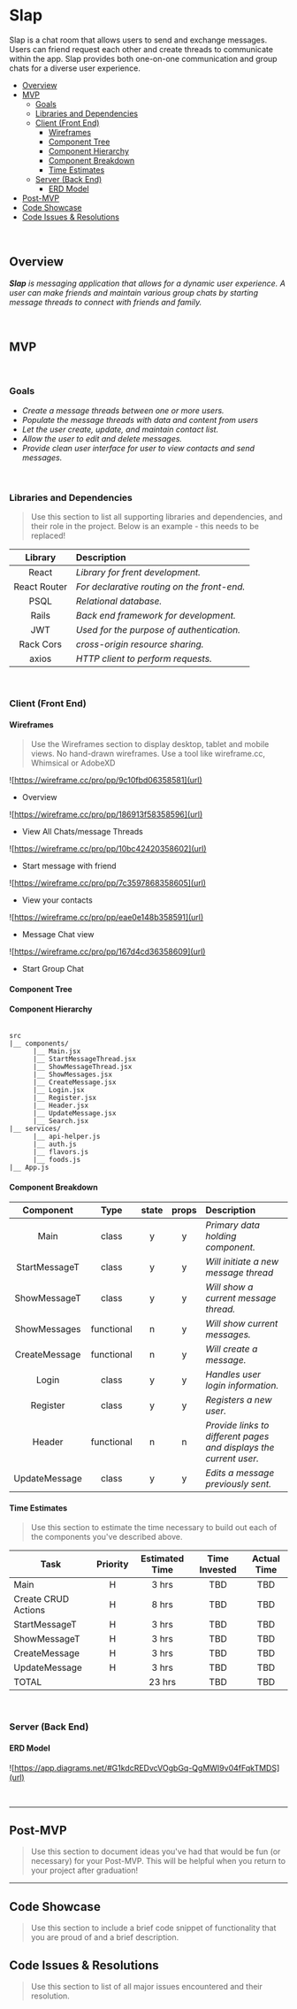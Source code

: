 # Slap
Slap is a chat room that allows users to send and exchange messages. Users can friend request each other and create threads to communicate within the app. Slap provides both one-on-one communication and group chats for a diverse user experience.


- [Overview](#overview)
- [MVP](#mvp)
  - [Goals](#goals)
  - [Libraries and Dependencies](#libraries-and-dependencies)
  - [Client (Front End)](#client-front-end)
    - [Wireframes](#wireframes)
    - [Component Tree](#component-tree)
    - [Component Hierarchy](#component-hierarchy)
    - [Component Breakdown](#component-breakdown)
    - [Time Estimates](#time-estimates)
  - [Server (Back End)](#server-back-end)
    - [ERD Model](#erd-model)
- [Post-MVP](#post-mvp)
- [Code Showcase](#code-showcase)
- [Code Issues & Resolutions](#code-issues--resolutions)

<br>

## Overview

_**Slap** is messaging application that allows for a dynamic user experience.  A user can make friends and maintain various group chats by starting message threads to connect with friends and family._


<br>

## MVP

<br>

### Goals

- _Create a message threads between one or more users._
- _Populate the message threads with data and content from users_
- _Let the user create, update, and maintain contact list._
- _Allow the user to edit and delete messages._
- _Provide clean user interface for user to view contacts and send messages._

<br>

### Libraries and Dependencies

> Use this section to list all supporting libraries and dependencies, and their role in the project. Below is an example - this needs to be replaced!

|     Library      | Description                                |
| :--------------: | :----------------------------------------- |
|      React       | _Library for frent development._           |
|   React Router   | _For declarative routing on the front-end._|
|     PSQL         | _Relational database._                     |
|      Rails       | _Back end framework for development._      |
|       JWT        | _Used for the purpose of authentication._  |
|   Rack Cors      | _cross-origin resource sharing._           |
|     axios        | _HTTP client to perform requests._         |

<br>

### Client (Front End)

#### Wireframes

> Use the Wireframes section to display desktop, tablet and mobile views. No hand-drawn wireframes. Use a tool like wireframe.cc, Whimsical or AdobeXD

![https://wireframe.cc/pro/pp/9c10fbd06358581](url)

- Overview

![https://wireframe.cc/pro/pp/186913f58358596](url)

- View All Chats/message Threads

![https://wireframe.cc/pro/pp/10bc42420358602](url)

- Start message with friend

![https://wireframe.cc/pro/pp/7c3597868358605](url)

- View your contacts

![https://wireframe.cc/pro/pp/eae0e148b358591](url)

- Message Chat view

![https://wireframe.cc/pro/pp/167d4cd36358609](url)

- Start Group Chat

#### Component Tree

>  

#### Component Hierarchy
 

``` structure

src
|__ components/
      |__ Main.jsx
      |__ StartMessageThread.jsx
      |__ ShowMessageThread.jsx
      |__ ShowMessages.jsx
      |__ CreateMessage.jsx
      |__ Login.jsx
      |__ Register.jsx
      |__ Header.jsx
      |__ UpdateMessage.jsx
      |__ Search.jsx
|__ services/
      |__ api-helper.js
      |__ auth.js
      |__ flavors.js
      |__ foods.js
|__ App.js

```

#### Component Breakdown



|  Component   |    Type    | state | props | Description                                                      |
| :----------: | :--------: | :---: | :---: | :--------------------------------------------------------------- |
|    Main      |   class    |   y   |   y   | _Primary data holding component._                                |
|StartMessageT |   class    |   y   |   y   | _Will initiate a new message thread_                             |
| ShowMessageT |   class    |   y   |   y   | _Will show a current message thread._                            |
| ShowMessages | functional |   n   |   y   | _Will show current messages._                                    |
| CreateMessage| functional |   n   |   y   | _Will create a message._                                         |
|    Login     |   class    |   y   |   y   | _Handles user login information._                                |
|   Register   |   class    |   y   |   y   | _Registers a new user._                                          |
|    Header    | functional |   n   |   n   | _Provide links to different pages and displays the current user._|
| UpdateMessage|   class    |   y   |   y   | _Edits a message previously sent._                               |

#### Time Estimates

> Use this section to estimate the time necessary to build out each of the components you've described above.

| Task                | Priority | Estimated Time | Time Invested | Actual Time |
| ------------------- | :------: | :------------: | :-----------: | :---------: |
| Main                |    H     |     3 hrs      |     TBD       |     TBD     |
| Create CRUD Actions |    H     |     8 hrs      |     TBD       |     TBD     |
| StartMessageT       |    H     |     3 hrs      |     TBD       |     TBD     |
| ShowMessageT        |    H     |     3 hrs      |     TBD       |     TBD     |
| CreateMessage       |    H     |     3 hrs      |     TBD       |     TBD     |
| UpdateMessage       |    H     |     3 hrs      |     TBD       |     TBD     |
| TOTAL               |          |     23 hrs     |     TBD       |     TBD     |


<br>

### Server (Back End)

#### ERD Model

![https://app.diagrams.net/#G1kdcREDvcVOgbGq-QgMWI9v04fFqkTMDS](url)

<br>

***

## Post-MVP

> Use this section to document ideas you've had that would be fun (or necessary) for your Post-MVP. This will be helpful when you return to your project after graduation!

***

## Code Showcase

> Use this section to include a brief code snippet of functionality that you are proud of and a brief description.

## Code Issues & Resolutions

> Use this section to list of all major issues encountered and their resolution.
